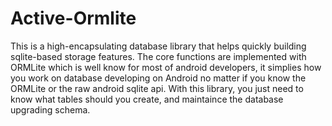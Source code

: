 # Active-Ormlite
This is a high-encapsulating database library that helps quickly building sqlite-based storage features. The core functions are implemented with ORMLite 
which is well know for most of android developers, it simplies how you work on database developing on Android no matter if you know the ORMLite or the raw android sqlite api. 
With this library, you just need to know what tables should you create, and maintaince the database upgrading schema.
